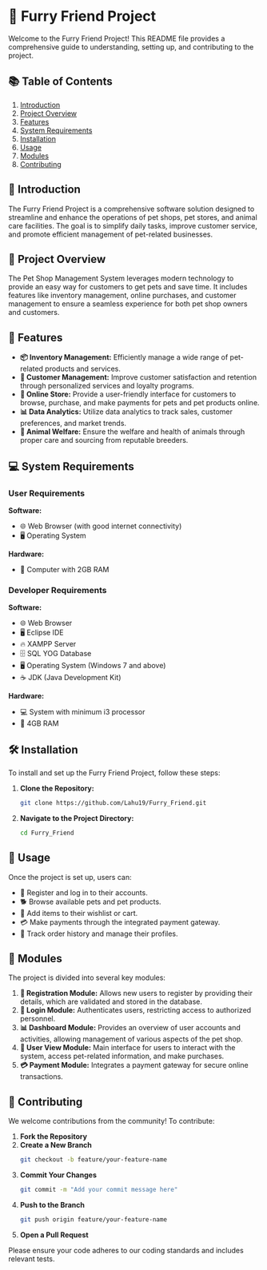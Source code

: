# 🐾 Furry Friend Project

Welcome to the Furry Friend Project! This README file provides a comprehensive guide to understanding, setting up, and contributing to the project.

## 📚 Table of Contents

1. [Introduction](#introduction)
2. [Project Overview](#project-overview)
3. [Features](#features)
4. [System Requirements](#system-requirements)
5. [Installation](#installation)
6. [Usage](#usage)
7. [Modules](#modules)
8. [Contributing](#contributing)

## 🌟 Introduction

The Furry Friend Project is a comprehensive software solution designed to streamline and enhance the operations of pet shops, pet stores, and animal care facilities. The goal is to simplify daily tasks, improve customer service, and promote efficient management of pet-related businesses.

## 📝 Project Overview

The Pet Shop Management System leverages modern technology to provide an easy way for customers to get pets and save time. It includes features like inventory management, online purchases, and customer management to ensure a seamless experience for both pet shop owners and customers.

## 🚀 Features

- **📦 Inventory Management:** Efficiently manage a wide range of pet-related products and services.
- **👥 Customer Management:** Improve customer satisfaction and retention through personalized services and loyalty programs.
- **🛒 Online Store:** Provide a user-friendly interface for customers to browse, purchase, and make payments for pets and pet products online.
- **📊 Data Analytics:** Utilize data analytics to track sales, customer preferences, and market trends.
- **🐶 Animal Welfare:** Ensure the welfare and health of animals through proper care and sourcing from reputable breeders.

## 💻 System Requirements

### User Requirements

**Software:**
- 🌐 Web Browser (with good internet connectivity)
- 🖥️ Operating System

**Hardware:**
- 💾 Computer with 2GB RAM

### Developer Requirements

**Software:**
- 🌐 Web Browser
- 🖥️ Eclipse IDE
- 🔥 XAMPP Server
- 🗄️ SQL YOG Database
- 🖥️ Operating System (Windows 7 and above)
- ☕ JDK (Java Development Kit)

**Hardware:**
- 💻 System with minimum i3 processor
- 💾 4GB RAM

## 🛠️ Installation

To install and set up the Furry Friend Project, follow these steps:

1. **Clone the Repository:**
   ```bash
   git clone https://github.com/Lahu19/Furry_Friend.git
   ```

2. **Navigate to the Project Directory:**
   ```bash
   cd Furry_Friend
   ```

## 📖 Usage

Once the project is set up, users can:

- 📝 Register and log in to their accounts.
- 🐕 Browse available pets and pet products.
- 🛒 Add items to their wishlist or cart.
- 💳 Make payments through the integrated payment gateway.
- 📜 Track order history and manage their profiles.

## 🔧 Modules

The project is divided into several key modules:

1. **📝 Registration Module:** Allows new users to register by providing their details, which are validated and stored in the database.
2. **🔐 Login Module:** Authenticates users, restricting access to authorized personnel.
3. **📊 Dashboard Module:** Provides an overview of user accounts and activities, allowing management of various aspects of the pet shop.
4. **👤 User View Module:** Main interface for users to interact with the system, access pet-related information, and make purchases.
5. **💳 Payment Module:** Integrates a payment gateway for secure online transactions.

## 🤝 Contributing

We welcome contributions from the community! To contribute:

1. **Fork the Repository**
2. **Create a New Branch**
   ```bash
   git checkout -b feature/your-feature-name
   ```
3. **Commit Your Changes**
   ```bash
   git commit -m "Add your commit message here"
   ```
4. **Push to the Branch**
   ```bash
   git push origin feature/your-feature-name
   ```
5. **Open a Pull Request**

Please ensure your code adheres to our coding standards and includes relevant tests.
